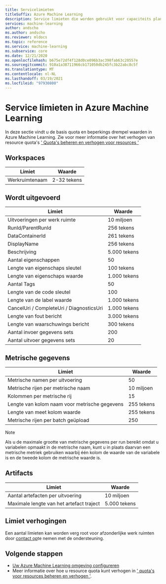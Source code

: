 ```yaml
---
title: Servicelimieten
titleSuffix: Azure Machine Learning
description: Service limieten die worden gebruikt voor capaciteits planning en maximum aantal limieten voor aanvragen en antwoorden voor Azure Machine Learning.
services: machine-learning
author: andscho
ms.author: andscho
ms.reviewer: mldocs
ms.topic: reference
ms.service: machine-learning
ms.subservice: core
ms.date: 12/21/2020
ms.openlocfilehash: b675e72df4f128d0ce096b3ac398fab63c20557e
ms.sourcegitcommit: 910a1a38711966cb171050db245fc3b22abc8c5f
ms.translationtype: MT
ms.contentlocale: nl-NL
ms.lasthandoff: 03/19/2021
ms.locfileid: "97930800"
---
```

# <a name="service-limits-in-azure-machine-learning"></a>Service limieten in Azure Machine Learning

In deze sectie vindt u de basis quota en beperkings drempel waarden in Azure Machine Learning. Zie voor meer informatie over het verhogen van resource quota's [' Quota's beheren en verhogen voor resources '](how-to-manage-quotas.md)

## <a name="workspaces"></a>Workspaces
| Limiet | Waarde |
| --- | --- |
| Werkruimtenaam | 2-32 tekens |

## <a name="runs"></a>Wordt uitgevoerd
| Limiet | Waarde |
| --- | --- |
| Uitvoeringen per werk ruimte | 10 miljoen |
| RunId/ParentRunId | 256 tekens |
| DataContainerId | 261 tekens |
| DisplayName |256 tekens|
| Beschrijving |5.000 tekens|
| Aantal eigenschappen |50 |
| Lengte van eigenschaps sleutel |100 tekens |
| Lengte van eigenschaps waarde |1.000 tekens |
| Aantal Tags |50 |
| Lengte van de code sleutel |100 |
| Lengte van de label waarde |1.000 tekens |
| CancelUri / CompleteUri / DiagnosticsUri |1.000 tekens |
| Lengte van fout bericht |3.000 tekens |
| Lengte van waarschuwings bericht |300 tekens |
| Aantal invoer gegevens sets |200 |
| Aantal uitvoer gegevens sets |20 |


## <a name="metrics"></a>Metrische gegevens
| Limiet | Waarde |
| --- | --- |
| Metrische namen per uitvoering |50|
| Metrische rijen per metrische naam |10 miljoen|
| Kolommen per metrische rij |15|
| Lengte van kolom naam voor metrische gegevens |255 tekens |
| Lengte van meet kolom waarde |255 tekens |
| Metrische rijen per batch geüpload | 250 |

> [!NOTE]
> Als u de maximale grootte van metrische gegevens per run bereikt omdat u variabelen opmaakt in de metrische naam, kunt u in plaats daarvan een metrische metriek gebruiken waarbij één kolom de waarde van de variabele is en de tweede kolom de metrische waarde is.

## <a name="artifacts"></a>Artifacts

| Limiet | Waarde |
| --- | --- |
| Aantal artefacten per uitvoering |10 miljoen|
| Maximale lengte van het artefact traject |5.000 tekens |

## <a name="limit-increases"></a>Limiet verhogingen
Een aantal limieten kan worden verg root voor afzonderlijke werk ruimten door [contact op](https://ms.portal.azure.com/#blade/Microsoft_Azure_Support/HelpAndSupportBlade/newsupportrequest/)te nemen met de ondersteuning. 

## <a name="next-steps"></a>Volgende stappen

- [Uw Azure Machine Learning omgeving configureren](how-to-configure-environment.md)
- Meer informatie over hoe u resource quota kunt verhogen in [' quota's voor resources beheren en verhogen '](how-to-manage-quotas.md).

